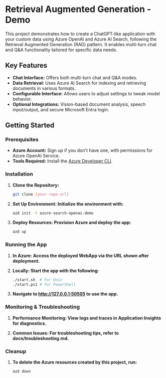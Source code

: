 # Retrieval Augmented Generation - Demo

This project demonstrates how to create a ChatGPT-like application with your custom data using Azure OpenAI and Azure AI Search, following the Retrieval Augmented Generation (RAG) pattern. It enables multi-turn chat and Q&A functionality tailored for specific data needs.

## Key Features

- **Chat Interface:** Offers both multi-turn chat and Q&A modes.
- **Data Retrieval:** Uses Azure AI Search for indexing and retrieving documents in various formats.
- **Configurable Interface:** Allows users to adjust settings to tweak model behavior.
- **Optional Integrations:** Vision-based document analysis, speech input/output, and secure Microsoft Entra login.

## Getting Started

### Prerequisites

- **Azure Account:** Sign up if you don't have one, with permissions for Azure OpenAI Service.
- **Tools Required:** Install the [Azure Developer CLI](https://aka.ms/azure-dev-cli).

### Installation

1. **Clone the Repository:**

   ```bash
   git clone [your-repo-url]

   ```

2. **Set Up Environment: Initialize the environment with:**

   ```bash
   azd init -t azure-search-openai-demo

   ```

3. **Deploy Resources: Provision Azure and deploy the app:**
   ```bash
   azd up
   ```

### Running the App

1. **In Azure: Access the deployed WebApp via the URL shown after deployment.**

2. **Locally: Start the app with the following:**

   ```bash
   ./start.sh  # for Unix
   ./start.ps1 # for PowerShell

   ```

3. **Navigate to http://127.0.0.1:50505 to use the app.**

### Monitoring & Troubleshooting

1. **Performance Monitoring: View logs and traces in Application Insights for diagnostics.**

2. **Common Issues: For troubleshooting tips, refer to docs/troubleshooting.md.**

### Cleanup

1. **To delete the Azure resources created by this project, run:**
   ```bash
   azd down
   ```
